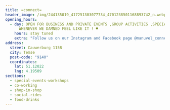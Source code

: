 ```yaml
---
title: =connect=
header_image: /img/244135019_417251303077734_4701238501168893742_n.webp.jpg
opening_hours:
  - day: OPEN FOR BUSINESS AND PRIVATE EVENTS ,GROUP ACTIVITIES ,SPECIAL OCCASIONS &
      WHENEVER WE DAMNED FEEL LIKE IT ! ♥
    hours: stay tuned
    extra: "Follow us on our Instagram and Facebook page @manuvel_connect "
address:
  street: Cauwerburg 115B
  city: Temse
  post-code: "9140"
  coordinates:
    lat: 51.12022
    lng: 4.19509
sections:
  - special-events-workshops
  - co-working
  - shop-in-shop
  - social-rides
  - food-drinks
---
```

